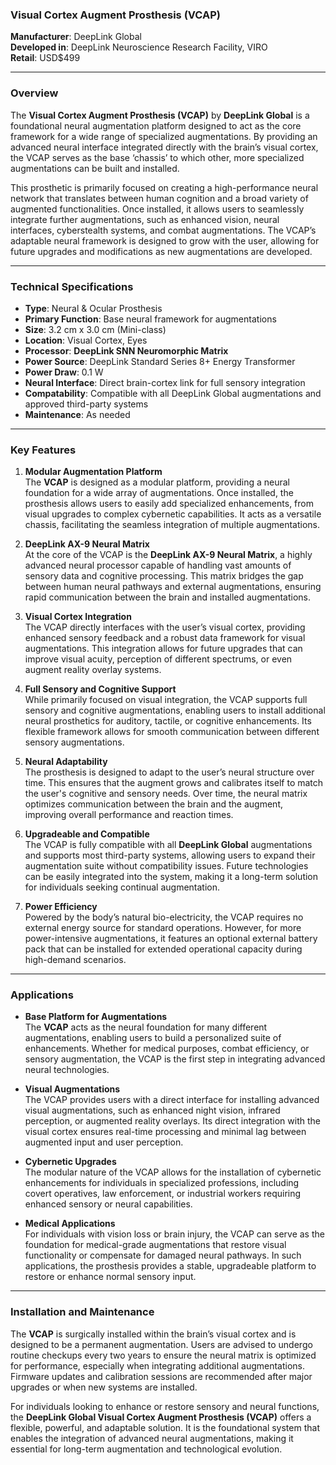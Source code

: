 ### **Visual Cortex Augment Prosthesis (VCAP)**

**Manufacturer**: DeepLink Global  
**Developed in**: DeepLink Neuroscience Research Facility, VIRO  
**Retail**: USD$499

---

### Overview

The **Visual Cortex Augment Prosthesis (VCAP)** by **DeepLink Global** is a foundational neural augmentation platform designed to act as the core framework for a wide range of specialized augmentations. By providing an advanced neural interface integrated directly with the brain’s visual cortex, the VCAP serves as the base ‘chassis’ to which other, more specialized augmentations can be built and installed.

This prosthetic is primarily focused on creating a high-performance neural network that translates between human cognition and a broad variety of augmented functionalities. Once installed, it allows users to seamlessly integrate further augmentations, such as enhanced vision, neural interfaces, cyberstealth systems, and combat augmentations. The VCAP’s adaptable neural framework is designed to grow with the user, allowing for future upgrades and modifications as new augmentations are developed.

---

### Technical Specifications

- **Type**: Neural & Ocular Prosthesis  
- **Primary Function**: Base neural framework for augmentations  
- **Size**: 3.2 cm x 3.0 cm (Mini-class)  
- **Location**: Visual Cortex, Eyes
- **Processor**: **DeepLink SNN Neuromorphic Matrix**  
- **Power Source**: DeepLink Standard Series 8+ Energy Transformer
- **Power Draw**: 0.1 W
- **Neural Interface**: Direct brain-cortex link for full sensory integration  
- **Compatability**: Compatible with all DeepLink Global augmentations and approved third-party systems  
- **Maintenance**: As needed  

---

### Key Features

1. **Modular Augmentation Platform**  
   The **VCAP** is designed as a modular platform, providing a neural foundation for a wide array of augmentations. Once installed, the prosthesis allows users to easily add specialized enhancements, from visual upgrades to complex cybernetic capabilities. It acts as a versatile chassis, facilitating the seamless integration of multiple augmentations.

2. **DeepLink AX-9 Neural Matrix**  
   At the core of the VCAP is the **DeepLink AX-9 Neural Matrix**, a highly advanced neural processor capable of handling vast amounts of sensory data and cognitive processing. This matrix bridges the gap between human neural pathways and external augmentations, ensuring rapid communication between the brain and installed augmentations.

3. **Visual Cortex Integration**  
   The VCAP directly interfaces with the user’s visual cortex, providing enhanced sensory feedback and a robust data framework for visual augmentations. This integration allows for future upgrades that can improve visual acuity, perception of different spectrums, or even augment reality overlay systems.

4. **Full Sensory and Cognitive Support**  
   While primarily focused on visual integration, the VCAP supports full sensory and cognitive augmentations, enabling users to install additional neural prosthetics for auditory, tactile, or cognitive enhancements. Its flexible framework allows for smooth communication between different sensory augmentations.

5. **Neural Adaptability**  
   The prosthesis is designed to adapt to the user’s neural structure over time. This ensures that the augment grows and calibrates itself to match the user's cognitive and sensory needs. Over time, the neural matrix optimizes communication between the brain and the augment, improving overall performance and reaction times.

6. **Upgradeable and Compatible**  
   The VCAP is fully compatible with all **DeepLink Global** augmentations and supports most third-party systems, allowing users to expand their augmentation suite without compatibility issues. Future technologies can be easily integrated into the system, making it a long-term solution for individuals seeking continual augmentation.

7. **Power Efficiency**  
   Powered by the body’s natural bio-electricity, the VCAP requires no external energy source for standard operations. However, for more power-intensive augmentations, it features an optional external battery pack that can be installed for extended operational capacity during high-demand scenarios.

---

### Applications

- **Base Platform for Augmentations**  
   The **VCAP** acts as the neural foundation for many different augmentations, enabling users to build a personalized suite of enhancements. Whether for medical purposes, combat efficiency, or sensory augmentation, the VCAP is the first step in integrating advanced neural technologies.

- **Visual Augmentations**  
   The VCAP provides users with a direct interface for installing advanced visual augmentations, such as enhanced night vision, infrared perception, or augmented reality overlays. Its direct integration with the visual cortex ensures real-time processing and minimal lag between augmented input and user perception.

- **Cybernetic Upgrades**  
   The modular nature of the VCAP allows for the installation of cybernetic enhancements for individuals in specialized professions, including covert operatives, law enforcement, or industrial workers requiring enhanced sensory or neural capabilities.

- **Medical Applications**  
   For individuals with vision loss or brain injury, the VCAP can serve as the foundation for medical-grade augmentations that restore visual functionality or compensate for damaged neural pathways. In such applications, the prosthesis provides a stable, upgradeable platform to restore or enhance normal sensory input.

---

### Installation and Maintenance

The **VCAP** is surgically installed within the brain’s visual cortex and is designed to be a permanent augmentation. Users are advised to undergo routine checkups every two years to ensure the neural matrix is optimized for performance, especially when integrating additional augmentations. Firmware updates and calibration sessions are recommended after major upgrades or when new systems are installed.

For individuals looking to enhance or restore sensory and neural functions, the **DeepLink Global Visual Cortex Augment Prosthesis (VCAP)** offers a flexible, powerful, and adaptable solution. It is the foundational system that enables the integration of advanced neural augmentations, making it essential for long-term augmentation and technological evolution.
